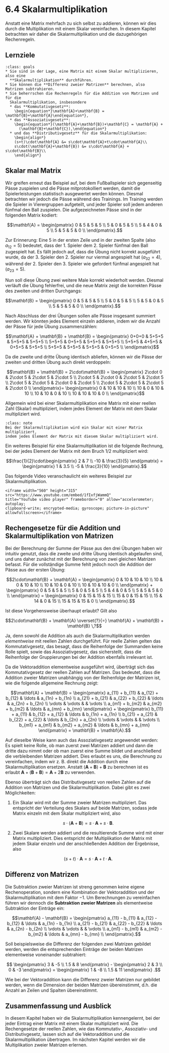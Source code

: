 # 6.4 Skalarmultiplikation

Anstatt eine Matrix mehrfach zu sich selbst zu addieren, können wir dies durch
die Multiplikation mit einem Skalar vereinfachen. In diesem Kapitel betrachten
wir daher die Skalarmultiplikation und die dazugehörigen Rechenregeln.

## Lernziele

```{admonition} Lernziele
:class: goals
* Sie sind in der Lage, eine Matrix mit einem Skalar multiplizieren, also eine
  **Skalarmultiplikation** durchführen.
* Sie können die **Differenz zweier Matrizen** berechnen, also Matrizen subtrahieren.
* Sie beherrschen die Rechenregeln für die Addition von Matrizen und für die
  Skalarmultiplikation, insbesondere
  * das **Kommutativgesetz**: 
    \begin{equation*}\mathbf{A}+\mathbf{B} = \mathbf{B}+\mathbf{A}\end{equation*},
  * das **Assoziativgesetz**: 
    \begin{equation*}(\mathbf{A}+\mathbf{B})+\mathbf{C} = \mathbf{A} +
      (\mathbf{B}+\mathbf{C}),\end{equation*} 
  * und das **Distributivgesetz** für die Skalarmultiplikation: 
    \begin{align*}
    (s+t)\cdot\mathbf{A} &= s\cdot\mathbf{A}+t\cdot\mathbf{A}\\
    s\cdot(\mathbf{A}+\mathbf{B}) &= s\cdot\mathbf{A} + s\cdot\mathbf{B}\\
    \end{align*}
```

## Skalar mal Matrix

Wir greifen erneut das Beispiel auf, bei dem Fußballspieler sich gegenseitig
Pässe zuspielen und die Pässe mitprotokolliert werden, damit die
Spielerleistungen statistisch ausgewertet werden können.  Diesmal betrachten wir
jedoch die Pässe während des Trainings. Im Training werden die Spieler in
Vierergruppen aufgeteilt, und jeder Spieler soll jedem anderen fünfmal den Ball
zuspielen. Die aufgezeichneten Pässe sind in der folgenden Matrix kodiert:

$$\mathbf{A} = \begin{pmatrix}
0 & 5 & 5 & 5 \\
5 & 0 & 5 & 5 \\
5 & 4 & 0 & 5 \\
5 & 5 & 5 & 0 \\
\end{pmatrix}.$$

Zur Erinnerung: Eine 5 in der ersten Zeile und in der zweiten Spalte (also
$a_{12} = 5$) bedeutet, dass der 1. Spieler dem 2. Spieler fünfmal den Ball
zugespielt hat. Es fällt jedoch auf, dass die Übung nicht korrekt ausgeführt
wurde, da der 3. Spieler den 2. Spieler nur viermal angespielt hat ($a_{32}=4$),
während der 2. Spieler den 3. Spieler wie gefordert fünfmal angespielt hat
($a_{23}=5$).

Nun soll diese Übung zwei weitere Male korrekt wiederholt werden. Diesmal
verläuft die Übung fehlerfrei, und die neue Matrix zeigt die korrekten Pässe des
zweiten und dritten Durchgangs:

$$\mathbf{B} = \begin{pmatrix}
0 & 5 & 5 & 5 \\
5 & 0 & 5 & 5 \\
5 & 5 & 0 & 5 \\
5 & 5 & 5 & 0 \\
\end{pmatrix}.$$

Nach Abschluss der drei Übungen sollen alle Pässe insgesamt summiert werden. Wir
könnten jedes Element einzeln addieren, indem wir die Anzahl der Pässe für jede
Übung zusammenzählen:

$$\mathbf{A} + \mathbf{B} + \mathbf{B} =
\begin{pmatrix}
0+0+0 & 5+5+5 & 5+5+5 & 5+5+5 \\
5+5+5 & 0+5+5 & 5+5+5 & 5+5+5 \\
5+5+5 & 4+5+5 & 0+5+5 & 5+5+5 \\
5+5+5 & 5+5+5 & 5+5+5 & 0+5+5 \\
\end{pmatrix}$$

Da die zweite und dritte Übung identisch abliefen, können wir die Pässe der
zweiten und dritten Übung auch direkt verdoppeln:

$$\mathbf{B} + \mathbf{B} = 2\cdot\mathbf{B} =
\begin{pmatrix}
2\cdot 0 & 2\cdot 5 & 2\cdot 5 & 2\cdot 5 \\
2\cdot 5 & 2\cdot 0 & 2\cdot 5 & 2\cdot 5 \\
2\cdot 5 & 2\cdot 5 & 2\cdot 0 & 2\cdot 5 \\
2\cdot 5 & 2\cdot 5 & 2\cdot 5 & 2\cdot 0 \\
\end{pmatrix}=
\begin{pmatrix}
0 & 10 & 10 & 10 \\
10 & 0 & 10 & 10 \\
10 & 10 & 0 & 10 \\
10 & 10 & 10 & 0 \\
\end{pmatrix}$$

Allgemein wird bei einer Skalarmultiplikation eine Matrix mit einer reellen Zahl
(Skalar) multipliziert, indem jedes Element der Matrix mit dem Skalar
multipliziert wird.

```{admonition} Was ist ... die Skalarmultiplikation?
:class: note
Bei der Skalarmultiplikation wird ein Skalar mit einer Matrix multipliziert,
indem jedes Element der Matrix mit diesem Skalar multipliziert wird.
```

Ein weiteres Beispiel für eine Skalarmultiplikation ist die folgende Rechnung,
bei der jedes Element der Matrix mit dem Bruch $1/2$ multipliziert wird:

$$\frac{1}{2}\cdot\begin{pmatrix} 2 & 7 \\ -10 & \frac{3}{5} \end{pmatrix} =
\begin{pmatrix} 1 & 3.5 \\ -5 & \frac{3}{10} \end{pmatrix}.$$

Das folgende Video veranschaulicht ein weiteres Beispiel zur Skalarmultiplikation.

```{dropdown} Video "Skalarmultiplikation" von Mathematische Methoden
<iframe width="560" height="315" src="https://www.youtube.com/embed/1fIxfjWammQ"
title="YouTube video player" frameborder="0" allow="accelerometer; autoplay;
clipboard-write; encrypted-media; gyroscope; picture-in-picture" allowfullscreen></iframe>
```

## Rechengesetze für die Addition und Skalarmultiplikation von Matrizen

Bei der Berechnung der Summe der Pässe aus den drei Übungen haben wir intuitiv
genutzt, dass die zweite und dritte Übung identisch abgelaufen sind, und uns
daher zunächst mit der Berechnung von zwei gleichen Matrizen befasst. Für die
vollständige Summe fehlt jedoch noch die Addition der Pässe aus der ersten
Übung:

$$2\cdot\mathbf{B} + \mathbf{A} =
\begin{pmatrix}
0 & 10 & 10 & 10 \\
10 & 0 & 10 & 10 \\
10 & 10 & 0 & 10 \\
10 & 10 & 10 & 0 \\
\end{pmatrix} +
\begin{pmatrix}
0 & 5 & 5 & 5 \\
5 & 0 & 5 & 5 \\
5 & 4 & 0 & 5 \\
5 & 5 & 5 & 0 \\
\end{pmatrix} =
\begin{pmatrix}
0 & 15 & 15 & 15 \\
15 & 0 & 15 & 15 \\
15 & 14 & 0 & 15 \\
15 & 15 & 15 & 0 \\
\end{pmatrix}.$$

Ist diese Vorgehensweise überhaupt erlaubt? Gilt also

$$2\cdot\mathbf{B} + \mathbf{A} \overset{?}{=} \mathbf{A} + \mathbf{B} + \mathbf{B} \,?$$

Ja, denn sowohl die Addition als auch die Skalarmultiplikation werden
*elementweise* mit reellen Zahlen durchgeführt. Für reelle Zahlen gelten das
Kommutativgesetz, das besagt, dass die Reihenfolge der Summanden keine Rolle
spielt, sowie das Assoziativgesetz, das sicherstellt, dass die Reihenfolge der
Gruppierungen bei der Addition ebenfalls irrelevant ist.

Da die Vektoraddition elementweise ausgeführt wird, überträgt sich das
Kommutativgesetz der reellen Zahlen auf Matrizen. Das bedeutet, dass die
Addition zweier Matrizen unabhängig von der Reihenfolge der Matrizen ist, wie
die folgende allgemeine Rechnung zeigt:

$$\mathbf{A} + \mathbf{B} =
\begin{pmatrix}
a_{11} + b_{11} & a_{12} + b_{12} & \ldots & a_{1n} + b_{1n} \\
a_{21} + b_{21} & a_{22} + b_{22} & \ldots & a_{2n} + b_{2n} \\
\vdots & \vdots &        & \vdots \\
a_{m1} + b_{m2} & a_{m2} + b_{m2} & \ldots & a_{mn} + b_{mn}
\end{pmatrix} +
\begin{pmatrix}
b_{11} + a_{11} & b_{12} + a_{12} & \ldots & b_{1n} + a_{1n} \\
b_{21} + a_{21} & b_{22} + a_{22} & \ldots & b_{2n} + a_{2n} \\
\vdots & \vdots &        & \vdots \\
b_{m1} + a_{m1} & b_{m2} + a_{m2} & \ldots & b_{mn} + a_{mn}
\end{pmatrix} =
\mathbf{B} + \mathbf{A}.$$

Auf dieselbe Weise kann auch das Assoziativgesetz angewendet werden: Es spielt
keine Rolle, ob man zuerst zwei Matrizen addiert und dann die dritte dazu nimmt
oder ob man zuerst eine Summe bildet und anschließend die verbleibenden Matrizen
addiert. Dies erlaubt es uns, die Berechnung zu vereinfachen, indem wir z. B.
direkt die Addition durch eine Skalarmultiplikation ersetzen. Anstatt
$(\mathbf{A} + \mathbf{B}) + \mathbf{B}$ zu berechnen ist es erlaubt $\mathbf{A} +
(\mathbf{B} + \mathbf{B}) = \mathbf{A} + 2\mathbf{B}$ zu verwenden.

Ebenso überträgt sich das Distributivgesetz von reellen Zahlen auf die Addition von Matrizen und die Skalarmultiplikation. Dabei gibt es zwei Möglichkeiten:

1. Ein Skalar wird mit der Summe zweier Matrizen multipliziert. Das entspricht
   der Verteilung des Skalars auf beide Matrizen, sodass jede Matrix einzeln mit
   dem Skalar multipliziert wird, also

   $$s\cdot\left(\mathbf{A} + \mathbf{B} \right) = s\cdot\mathbf{A} +
   s\cdot\mathbf{B}.$$

2. Zwei Skalare werden addiert und die resultierende Summe wird mit einer Matrix
   multipliziert. Dies entspricht der Multiplikation der Matrix mit jedem Skalar
   einzeln und der anschließenden Addition der Ergebnisse, also

   $$(s + t) \cdot \mathbf{A} = s\cdot\mathbf{A} + t\cdot\mathbf{A}.$$

## Differenz von Matrizen

Die Subtraktion zweier Matrizen ist streng genommen keine eigene
Rechenoperation, sondern eine Kombination der Vektoraddition und der
Skalarmultiplikation mit dem Faktor $-1$. Um Berechnungen zu vereinfachen führen
wir dennoch die **Subtraktion zweier Matrizen** als elementweise Subtraktion der
Einträge ein:

$$\mathbf{A} - \mathbf{B} =
\begin{pmatrix}
a_{11} - b_{11} & a_{12} - b_{12} & \ldots & a_{1n} - b_{1n} \\
a_{21} - b_{21} & a_{22} - b_{22} & \ldots & a_{2n} - b_{2n} \\
\vdots          & \vdots          &        & \vdots \\
a_{m1} - b_{m1} & a_{m2} - b_{m2} & \ldots & a_{mn} - b_{mn} \\
\end{pmatrix}.$$

Soll beispielsweise die Differenz der folgenden zwei Matrizen gebildet werden,
werden die entsprechenden Einträge der beiden Matrizen elementweise voneinander
subtrahiert:

$$
\begin{pmatrix} 3 & -5 \\ 1.5 & 8 \end{pmatrix} -
\begin{pmatrix} 2 &  3 \\ 0   & -3 \end{pmatrix} =
\begin{pmatrix} 1 & -8 \\ 1.5 & 11 \end{pmatrix}
.$$

Wie bei der Vektoraddition kann die Differenz zweier Matrizen nur gebildet
werden, wenn die Dimension der beiden Matrizen übereinstimmt, d.h. die Anzahl an
Zeilen und Spalten übereinstimmt.

## Zusammenfassung und Ausblick

In diesem Kapitel haben wir die Skalarmultiplikation kennengelernt, bei der
jeder Eintrag einer Matrix mit einem Skalar multipliziert wird. Die
Rechengesetze der reellen Zahlen, wie das Kommutativ-, Assoziativ- und
Distributivgesetz, lassen sich auf die Vektoraddition und die
Skalarmultiplikation übertragen. Im nächsten Kapitel werden wir die
Multiplikation zweier Matrizen erlernen.
